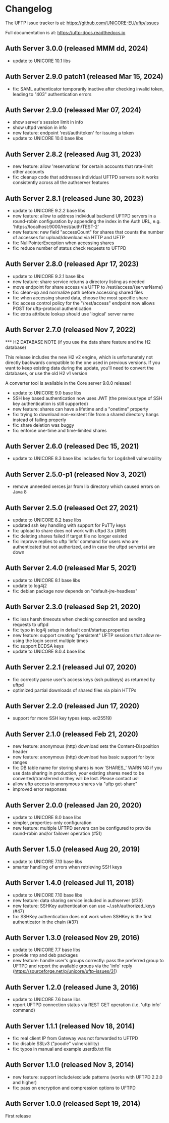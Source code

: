 Changelog
=========================================

The UFTP issue tracker is at:
https://github.com/UNICORE-EU/uftp/issues

Full documentation is at:
https://uftp-docs.readthedocs.io

Auth Server 3.0.0 (released MMM dd, 2024)
-----------------------------------------
 - update to UNICORE 10.1 libs

Auth Server 2.9.0 patch1 (released Mar 15, 2024)
------------------------------------------------
 - fix: SAML authenticator temporarily inactive after checking 
   invalid token, leading to "403" authentication errors

Auth Server 2.9.0 (released Mar 07, 2024)
-----------------------------------------
 - show server's session limit in info
 - show uftpd version in info
 - new feature: endpoint 'rest/auth/token' for issuing a token
 - update to UNICORE 10.0 base libs  

Auth Server 2.8.2 (released Aug  31, 2023)
------------------------------------------
 - new feature: allow 'reservations' for certain accounts
   that rate-limit other accounts
 - fix: cleanup code that addresses individual UFTPD servers
   so it works consistently across all the authserver features

Auth Server 2.8.1 (released June 30, 2023)
------------------------------------------
 - update to UNICORE 9.2.2 base libs
 - new feature: allow to address individual backend UFTPD servers
   in a round-robin configuration by appending the index in the
   Auth URL, e.g. 'https://localhost:9000/rest/auth/TEST-2'
 - new feature: new field "accessCount" for shares that counts
   the number of accesses for upload/download via HTTP and UFTP
 - fix: NullPointerException when accessing shares
 - fix: reduce number of status check requests to UFTPD

Auth Server 2.8.0 (released Apr 17, 2023)
-----------------------------------------
 - update to UNICORE 9.2.1 base libs
 - new feature: share service returns a directory listing as needed
 - move endpoint for share access via UFTP to /rest/access/{serverName}
 - fix: clean-up and normalize path before accessing shared files
 - fix: when accessing shared data, choose the most specific share
 - fix: access control policy for the "/rest/access" endpoint now allows
   POST for uftp-protocol authentication
 - fix: extra attribute lookup should use 'logical' server name


Auth Server 2.7.0 (released Nov 7, 2022)
----------------------------------------

*** H2 DATABASE NOTE (if you use the data share feature and the H2 database)

   This release includes the new H2 v2 engine, which is unfortunately
   not directly backwards compatible to the one used in previous versions.
   If you want to keep existing data during the update, you'll
   need to convert the databases, or use the old H2 v1 version

   A converter tool is available in the Core server 9.0.0 release!

 - update to UNICORE 9.0 base libs
 - SSH key based authentication now uses JWT
   (the previous type of SSH key authentication is still supported)
 - new feature: shares can have a lifetime and a "onetime" property
 - fix: trying to download non-existent file from a shared directory
   hangs instead of failing properly
 - fix: share deletion was buggy
 - fix: enforce one-time and time-limited shares

Auth Server 2.6.0 (released Dec 15, 2021)
------------------------------------------
 - update to UNICORE 8.3 base libs
   includes fix for Log4shell vulnerability

Auth Server 2.5.0-p1 (released Nov 3, 2021)
--------------------------------------------
 - remove unneeded xerces jar from lib directory
   which caused errors on Java 8

Auth Server 2.5.0 (released Oct 27, 2021)
-----------------------------------------
 - update to UNICORE 8.2 base libs
 - updated ssh key handling with support for PuTTy keys
 - fix: upload to share does not work with uftpd 3.x (#69)
 - fix: deleting shares failed if target file no longer
   existed
 - fix: improve replies to uftp 'info' command for users who
   are authenticated but not authorized, and in case
   the uftpd server(s) are down

Auth Server 2.4.0 (released Mar 5, 2021)
-----------------------------------------
 - update to UNICORE 8.1 base libs
 - update to log4j2
 - fix: debian package now depends on "default-jre-headless"

Auth Server 2.3.0 (released Sep 21, 2020)
-----------------------------------------
 - fix: less harsh timeouts when checking connection
   and sending requests to uftpd
 - fix: typo in log4j setup in default conf/startup.properties
 - new feature: support creating "persistent" UFTP sessions
   that allow re-using the login secret multiple times
 - fix: support ECDSA keys
 - update to UNICORE 8.0.4 base libs
 
Auth Server 2.2.1 (released Jul 07, 2020)
-----------------------------------------
 - fix: correctly parse user's access keys (ssh pubkeys)
   as returned by uftpd
 - optimized partial downloads of shared files
   via plain HTTPs

Auth Server 2.2.0 (released Jun 17, 2020)
-----------------------------------------
 - support for more SSH key types (esp. ed25519)

Auth Server 2.1.0 (released Feb 21, 2020)
-----------------------------------------
 - new feature: anonymous (http) download sets the Content-Disposition header
 - new feature: anonymous (http) download has basic support for byte ranges
 - fix: DB table name for storing shares is now 'SHARES_<servername>'
   WARNING if you use data sharing in production, your existing shares
   need to be converted/transferred or they will be lost.
   Please contact us!
 - allow uftp access to anonymous shares via "uftp get-share"
 - improved error responses

Auth Server 2.0.0 (released Jan 20, 2020)
-----------------------------------------
 - update to UNICORE 8.0 base libs
 - simpler, properties-only configuration
 - new feature: multiple UFTPD servers can be configured
   to provide round-robin and/or failover operation (#51)

Auth Server 1.5.0 (released Aug 20, 2019)
-----------------------------------------
 - update to UNICORE 7.13 base libs
 - smarter handling of errors when retrieving SSH keys
 
Auth Server 1.4.0 (released Jul 11, 2018)
-----------------------------------------
 - update to UNICORE 7.10 base libs
 - new feature: data sharing service included in authserver (#33)
 - new feature: SSHKey authentication can use ~/.ssh/authorized_keys (#47)
 - fix: SSHKey authentication does not work when SSHKey is
   the first authenticator in the chain (#37)

Auth Server 1.3.0 (released Nov 29, 2016)
-----------------------------------------
 - update to UNICORE 7.7 base libs
 - provide rmp and deb packages
 - new feature: handle user's groups correctly: pass the
   preferred group to UFTPD and report the available groups via
   the 'info' reply (https://sourceforge.net/p/unicore/uftp-issues/31)

Auth Server 1.2.0 (released June 3, 2016)
-----------------------------------------
 - update to UNICORE 7.6 base libs
 - report UFTPD connection status via REST GET
   operation (i.e. 'uftp info' command)

Auth Server 1.1.1 (released Nov 18, 2014)
-----------------------------------------
 - fix: real client IP from Gateway was not forwarded
   to UFTPD
 - fix: disable SSLv3 ("poodle" vulnerability) 
 - fix: typos in manual and example userdb.txt file

Auth Server 1.1.0 (released Nov 3, 2014)
----------------------------------------
 - new feature: support include/exclude patterns
   (works with UFTPD 2.2.0 and higher)
 - fix: pass on encryption and compression options to
   UFTPD

Auth Server 1.0.0 (released Sept 19, 2014)
------------------------------------------

First release

